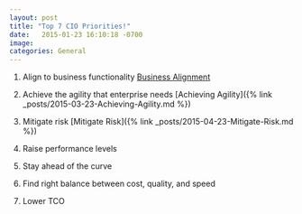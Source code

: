 ```yaml
---
layout: post
title: "Top 7 CIO Priorities!"
date:   2015-01-23 16:10:18 -0700
image:
categories: General
---
```


1.	Align to business functionality [Business Alignment][BA]

2.	Achieve the agility that enterprise needs  [Achieving Agility]({% link _posts/2015-03-23-Achieving-Agility.md %})
3.	Mitigate risk [Mitigate Risk]({% link _posts/2015-04-23-Mitigate-Risk.md %})
4.	Raise performance levels
5.	Stay ahead of the curve
6.	Find right balance between cost, quality, and speed
7.	Lower TCO

[BA]: https://ketanhm.github.io/Dxblogs/general/2015/02/23/Business-and-Technology-Alignment.html
